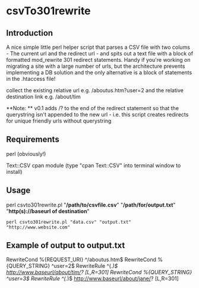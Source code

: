 csvTo301rewrite
============

Introduction
--------------
A nice simple little perl helper script that parses a CSV file with two colums - The current url and the redirect url - and spits out a text file with a block of formatted mod_rewrite 301 redirect statements.  Handy if you're working on migrating a site with a large number of urls, but the architecture prevents implementing a DB solution and the only alternative is a block of statements in the .htaccess file!

collect the existing relative url e.g. /aboutus.htm?user=2 and the relative destination link e.g. /about/tim

**Note: ** v0.1 adds /? to the end of the redirect statement so that the querystring isn't appended to the new url - i.e. this script creates redirects for unique friendly urls without querystring

Requirements
-----------------
perl (obviously!)

Text::CSV cpan module (type "cpan Text::CSV" into terminal window to install)

Usage
--------
 perl csvto301rewrite.pl "**/path/to/csvfile.csv**" "**/path/for/output.txt**" "**http(s)://baseurl of destination**"
 
	perl csvto301rewrite.pl "data.csv" "output.txt" "http://www.website.com"
 
 Example of output to output.txt
 ------------------------------------
 
RewriteCond %{REQUEST_URI} ^/aboutus\.htm$
RewriteCond %{QUERY_STRING} ^user=2$
RewriteRule ^(.*)$ http://www.baseurl/about/tim/? [L,R=301]
RewriteCond %{QUERY_STRING} ^user=3$
RewriteRule ^(.*)$ http://www.baseurl/about/jane/? [L,R=301]